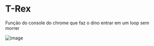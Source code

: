 # T-Rex
Função do console do chrome que faz o dino entrar em um loop sem morrer

![image](https://github.com/JonaThFelix/T-Rex/assets/123984244/fe7174a6-0cbe-46cc-b4bb-6923171f8c00)


